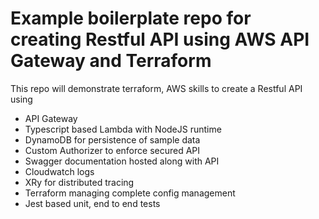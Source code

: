 # Example boilerplate repo for creating Restful API using AWS API Gateway and Terraform
This repo will demonstrate terraform, AWS skills to create a Restful API using
- API Gateway
- Typescript based Lambda with NodeJS runtime
- DynamoDB for persistence of sample data
- Custom Authorizer to enforce secured API
- Swagger documentation hosted along with API
- Cloudwatch logs
- XRy for distributed tracing
- Terraform managing complete config management
- Jest based unit, end to end tests
